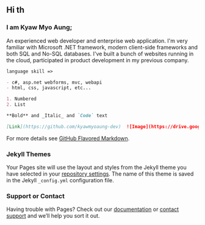 ## Hi th

### I am Kyaw Myo Aung;

An experienced web developer and enterprise web application.
I'm very familiar with Microsoft .NET framework, modern client-side frameworks and both SQL and No-SQL databases. I've built a bunch of websites running in the cloud, participated in product development in my previous company.

```markdown
language skill =>

- c#, asp.net webforms, mvc, webapi
- html, css, javascript, etc...

1. Numbered
2. List

**Bold** and _Italic_ and `Code` text

[Link](https://github.com/kyawmyoaung-dev)  ![Image](https://drive.google.com/file/d/1y777HexHoz9l9ULV_iI6K2wlGVOehTWq/view?usp=sharing)
```

For more details see [GitHub Flavored Markdown](https://guides.github.com/features/mastering-markdown/).

### Jekyll Themes

Your Pages site will use the layout and styles from the Jekyll theme you have selected in your [repository settings](https://github.com/kyawmyoaung-dev/profile/settings). The name of this theme is saved in the Jekyll `_config.yml` configuration file.

### Support or Contact

Having trouble with Pages? Check out our [documentation](https://help.github.com/categories/github-pages-basics/) or [contact support](https://github.com/contact) and we’ll help you sort it out.
